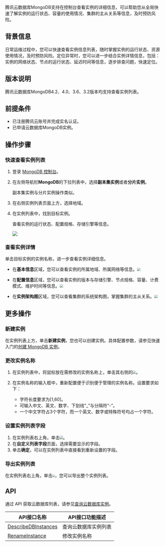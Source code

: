 腾讯云数据库MongoDB支持在控制台查看实例的详细信息，可以帮助您从全局快速了解实例的运行状态、容量的使用情况、集群的主从关系等信息，及时预防风险。

## 背景信息

日常运维过程中，您可以快速查看实例信息列表，随时掌握实例的运行状态、资源使用情况，及时预防风险。定位异常时，您可以进一步结合实例详情信息，包括：实例的网络状态、节点的运行状态、延迟时间等信息，逐步排查问题，快速定位。

## 版本说明

腾讯云数据库MongoDB4.2、4.0、3.6、3.2版本均支持查看实例列表。

## 前提条件

- 已注册腾讯云账号并完成实名认证。
- 已申请云数据库MongoDB实例。

## 操作步骤

### 快速查看实例列表

1. 登录 [MongoDB 控制台](https://console.cloud.tencent.com/mongodb)。

2. 在左侧导航栏**MongoDB**的下拉列表中，选择**副本集实例**或者**分片实例**。

   副本集实例与分片实例操作类似。

3. 在右侧实例列表页面上方，选择地域。

4. 在实例列表中，找到目标实例。

   查看实例的运行状态、配置规格、存储引擎等信息。

   ![](https://qcloudimg.tencent-cloud.cn/raw/55f5e06faf4d942985aa56142e70e3a4.png)

### 查看实例详情

单击目标实例的实例名称，进一步查看实例详细信息。

- 在**基本信息**区域，您可以查看实例的所属地域、所属网络等信息。<img src="https://qcloudimg.tencent-cloud.cn/raw/4bf4600320dc4fc3dffec79b673ccb5b.png" style="zoom:67%;" />


- 在**配置信息**区域，您可以查看实例的版本与存储引擎、节点规格、容量、计费模式、维护时间等信息。<img src="https://qcloudimg.tencent-cloud.cn/raw/ada2dbd5691b88dab9bf149fbadf47b7.png" style="zoom:67%;" />


- 在**实例架构图**区域，您可以查看集群的系统架构图，掌握集群的主从关系。<img src="https://qcloudimg.tencent-cloud.cn/raw/9fa4ec5e21642183fc9f0cccb669a6ec.png" style="zoom:67%;" />

## 更多操作

### 新建实例

在实例列表上方，单击**新建实例**，您也可以创建实例。具体配置参数，请参见快速入门的[创建 MongoDB 实例](https://cloud.tencent.com/document/product/240/3551)。

### 更改实例名称

1. 在实例列表中，将鼠标放在需修改的实例名称上，单击其右侧的<img src="https://qcloudimg.tencent-cloud.cn/raw/c3386f46a3b0588a84b3c0bf6f952200.png" style="zoom:66%;" />。

2. 在实例名称的输入框中，重新配置便于识别便于管理的实例名称。设置要求如下：

   - 字符长度要求为[1,60]。
   - 可输入中文、英文、数字、下划线“_”与分隔符“-”。
   - 一个中文字符占3个字符，而一个英文、数字或特殊符号均占一个字符。
### 设置实例列表字段

1. 在实例列表右上角，单击<img src="https://qcloudimg.tencent-cloud.cn/raw/770577c6c61c1f3066210d6345e09b6f.png" style="zoom:67%;" />。
2. 在**自定义列表字段**页面，选择需要显示的字段。
3. 单击**确定**，可以在实例列表中直接看到重新设置的字段。

### 导出实例列表

在实例列表右上角，单击<img src="https://qcloudimg.tencent-cloud.cn/raw/99ee5bb1067d04d1661ef02be39e2caf.png" style="zoom:50%;" />，您可以导出整个实例列表。

## API

通过 API 获取云数据库列表，请参见[查询云数据库实例](https://cloud.tencent.com/document/product/240/38568)。

| API接口名称                                                  | API接口功能描述      |
| ------------------------------------------------------------ | -------------------- |
| [DescribeDBInstances](https://cloud.tencent.com/document/api/240/38568) | 查询云数据库实例列表 |
| [RenameInstance](https://cloud.tencent.com/document/product/240/38563) | 修改实例名称         |





